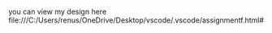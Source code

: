 you can view my design here
file:///C:/Users/renus/OneDrive/Desktop/vscode/.vscode/assignmentf.html#
